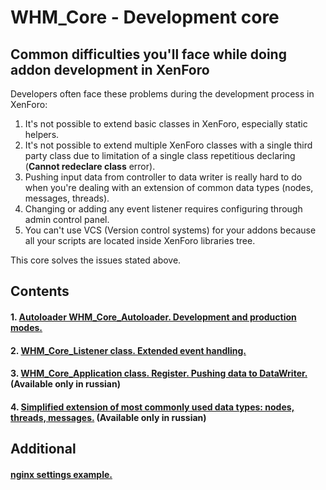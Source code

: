 WHM_Core - Development core
===========================

Common difficulties you'll face while doing addon development in XenForo
------------------------------------------------------------------------
Developers often face these problems during the development process in XenForo:

 1. It's not possible to extend basic classes in XenForo, especially static helpers.
 2. It's not possible to extend multiple XenForo classes with a single third party class due to limitation of a single class repetitious declaring (**Cannot redeclare class** error).
 3. Pushing input data from controller to data writer is really hard to do when you're dealing with an extension of common data types (nodes, messages, threads).
 4. Changing or adding any event listener requires configuring through admin control panel.
 5. You can't use VCS (Version control systems) for your addons because all your scripts are located inside XenForo libraries tree.



This core solves the issues stated above.

Contents
--------
#### 1. [Autoloader WHM_Core_Autoloader. Development and production modes.](autoloader.md)
#### 2. [WHM_Core_Listener class. Extended event handling.](listeners.md)
#### 3. [WHM_Core_Application class. Register. Pushing data to DataWriter.](application.md) (Available only in russian)
#### 4. [Simplified extension of most commonly used data types: nodes, threads, messages.](nodethreadpost.md) (Available only in russian)

Additional
----------
#### [nginx settings example.](nginx.md)

